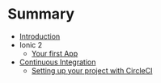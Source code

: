# Summary

* [Introduction](README.md)
* Ionic 2
   * [Your first App](project_setup.md)
* [Continuous Integration](continuous_integration.md)
   * [Setting up your project with CircleCI](circleci_setup.md)


